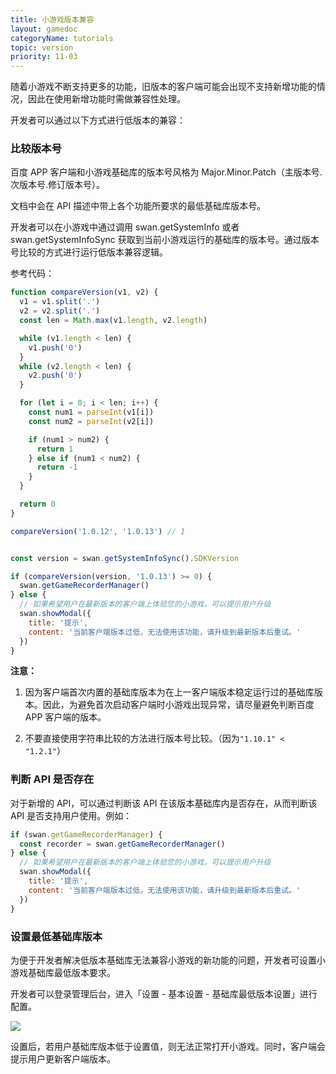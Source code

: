 ```yaml
---
title: 小游戏版本兼容
layout: gamedoc
categoryName: tutorials
topic: version
priority: 11-03
---
```


随着小游戏不断支持更多的功能，旧版本的客户端可能会出现不支持新增功能的情况，因此在使用新增功能时需做兼容性处理。

开发者可以通过以下方式进行低版本的兼容：

### 比较版本号
百度 APP 客户端和小游戏基础库的版本号风格为 Major.Minor.Patch（主版本号.次版本号.修订版本号）。

文档中会在 API 描述中带上各个功能所要求的最低基础库版本号。

开发者可以在小游戏中通过调用 swan.getSystemInfo 或者 swan.getSystemInfoSync 获取到当前小游戏运行的基础库的版本号。通过版本号比较的方式进行运行低版本兼容逻辑。


参考代码：

```javascript
function compareVersion(v1, v2) {
  v1 = v1.split('.')
  v2 = v2.split('.')
  const len = Math.max(v1.length, v2.length)

  while (v1.length < len) {
    v1.push('0')
  }
  while (v2.length < len) {
    v2.push('0')
  }

  for (let i = 0; i < len; i++) {
    const num1 = parseInt(v1[i])
    const num2 = parseInt(v2[i])

    if (num1 > num2) {
      return 1
    } else if (num1 < num2) {
      return -1
    }
  }

  return 0
}

compareVersion('1.0.12', '1.0.13') // 1


const version = swan.getSystemInfoSync().SDKVersion

if (compareVersion(version, '1.0.13') >= 0) {
  swan.getGameRecorderManager()
} else {
  // 如果希望用户在最新版本的客户端上体验您的小游戏，可以提示用户升级
  swan.showModal({
    title: '提示',
    content: '当前客户端版本过低，无法使用该功能，请升级到最新版本后重试。'
  })
}

```

**注意：**
 1. 因为客户端首次内置的基础库版本为在上一客户端版本稳定运行过的基础库版本。因此，为避免首次启动客户端时小游戏出现异常，请尽量避免判断百度 APP 客户端的版本。

 2. 不要直接使用字符串比较的方法进行版本号比较。（因为`"1.10.1" < "1.2.1"`）


###  判断 API 是否存在
对于新增的 API，可以通过判断该 API 在该版本基础库内是否存在，从而判断该 API 是否支持用户使用。例如：

```javascript
if (swan.getGameRecorderManager) {
  const recorder = swan.getGameRecorderManager()
} else {
  // 如果希望用户在最新版本的客户端上体验您的小游戏，可以提示用户升级
  swan.showModal({
    title: '提示',
    content: '当前客户端版本过低，无法使用该功能，请升级到最新版本后重试。'
  })
}
```

### 设置最低基础库版本
为便于开发者解决低版本基础库无法兼容小游戏的新功能的问题，开发者可设置小游戏基础库最低版本要求。

开发者可以登录管理后台，进入「设置 - 基本设置 - 基础库最低版本设置」进行配置。

![](/img/game/tutorials/version-setting.png)

设置后，若用户基础库版本低于设置值，则无法正常打开小游戏。同时，客户端会提示用户更新客户端版本。

